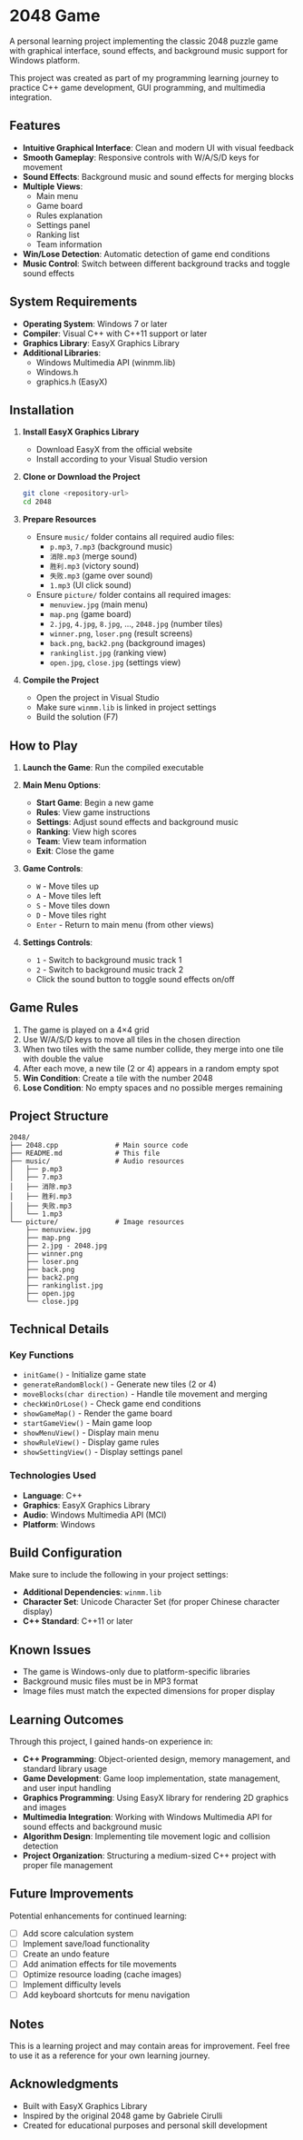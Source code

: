 # 2048 Game

A personal learning project implementing the classic 2048 puzzle game with graphical interface, sound effects, and background music support for Windows platform.

This project was created as part of my programming learning journey to practice C++ game development, GUI programming, and multimedia integration.

## Features

- **Intuitive Graphical Interface**: Clean and modern UI with visual feedback
- **Smooth Gameplay**: Responsive controls with W/A/S/D keys for movement
- **Sound Effects**: Background music and sound effects for merging blocks
- **Multiple Views**: 
  - Main menu
  - Game board
  - Rules explanation
  - Settings panel
  - Ranking list
  - Team information
- **Win/Lose Detection**: Automatic detection of game end conditions
- **Music Control**: Switch between different background tracks and toggle sound effects

## System Requirements

- **Operating System**: Windows 7 or later
- **Compiler**: Visual C++ with C++11 support or later
- **Graphics Library**: EasyX Graphics Library
- **Additional Libraries**: 
  - Windows Multimedia API (winmm.lib)
  - Windows.h
  - graphics.h (EasyX)

## Installation

1. **Install EasyX Graphics Library**
   - Download EasyX from the official website
   - Install according to your Visual Studio version

2. **Clone or Download the Project**
   ```bash
   git clone <repository-url>
   cd 2048
   ```

3. **Prepare Resources**
   - Ensure `music/` folder contains all required audio files:
     - `p.mp3`, `7.mp3` (background music)
     - `消除.mp3` (merge sound)
     - `胜利.mp3` (victory sound)
     - `失败.mp3` (game over sound)
     - `1.mp3` (UI click sound)
   - Ensure `picture/` folder contains all required images:
     - `menuview.jpg` (main menu)
     - `map.png` (game board)
     - `2.jpg`, `4.jpg`, `8.jpg`, ..., `2048.jpg` (number tiles)
     - `winner.png`, `loser.png` (result screens)
     - `back.png`, `back2.png` (background images)
     - `rankinglist.jpg` (ranking view)
     - `open.jpg`, `close.jpg` (settings view)

4. **Compile the Project**
   - Open the project in Visual Studio
   - Make sure `winmm.lib` is linked in project settings
   - Build the solution (F7)

## How to Play

1. **Launch the Game**: Run the compiled executable
2. **Main Menu Options**:
   - **Start Game**: Begin a new game
   - **Rules**: View game instructions
   - **Settings**: Adjust sound effects and background music
   - **Ranking**: View high scores
   - **Team**: View team information
   - **Exit**: Close the game

3. **Game Controls**:
   - `W` - Move tiles up
   - `A` - Move tiles left
   - `S` - Move tiles down
   - `D` - Move tiles right
   - `Enter` - Return to main menu (from other views)

4. **Settings Controls**:
   - `1` - Switch to background music track 1
   - `2` - Switch to background music track 2
   - Click the sound button to toggle sound effects on/off

## Game Rules

1. The game is played on a 4×4 grid
2. Use W/A/S/D keys to move all tiles in the chosen direction
3. When two tiles with the same number collide, they merge into one tile with double the value
4. After each move, a new tile (2 or 4) appears in a random empty spot
5. **Win Condition**: Create a tile with the number 2048
6. **Lose Condition**: No empty spaces and no possible merges remaining

## Project Structure

```
2048/
├── 2048.cpp              # Main source code
├── README.md             # This file
├── music/                # Audio resources
│   ├── p.mp3
│   ├── 7.mp3
│   ├── 消除.mp3
│   ├── 胜利.mp3
│   ├── 失败.mp3
│   └── 1.mp3
└── picture/              # Image resources
    ├── menuview.jpg
    ├── map.png
    ├── 2.jpg - 2048.jpg
    ├── winner.png
    ├── loser.png
    ├── back.png
    ├── back2.png
    ├── rankinglist.jpg
    ├── open.jpg
    └── close.jpg
```

## Technical Details

### Key Functions

- `initGame()` - Initialize game state
- `generateRandomBlock()` - Generate new tiles (2 or 4)
- `moveBlocks(char direction)` - Handle tile movement and merging
- `checkWinOrLose()` - Check game end conditions
- `showGameMap()` - Render the game board
- `startGameView()` - Main game loop
- `showMenuView()` - Display main menu
- `showRuleView()` - Display game rules
- `showSettingView()` - Display settings panel

### Technologies Used

- **Language**: C++
- **Graphics**: EasyX Graphics Library
- **Audio**: Windows Multimedia API (MCI)
- **Platform**: Windows

## Build Configuration

Make sure to include the following in your project settings:

- **Additional Dependencies**: `winmm.lib`
- **Character Set**: Unicode Character Set (for proper Chinese character display)
- **C++ Standard**: C++11 or later

## Known Issues

- The game is Windows-only due to platform-specific libraries
- Background music files must be in MP3 format
- Image files must match the expected dimensions for proper display

## Learning Outcomes

Through this project, I gained hands-on experience in:

- **C++ Programming**: Object-oriented design, memory management, and standard library usage
- **Game Development**: Game loop implementation, state management, and user input handling
- **Graphics Programming**: Using EasyX library for rendering 2D graphics and images
- **Multimedia Integration**: Working with Windows Multimedia API for sound effects and background music
- **Algorithm Design**: Implementing tile movement logic and collision detection
- **Project Organization**: Structuring a medium-sized C++ project with proper file management

## Future Improvements

Potential enhancements for continued learning:

- [ ] Add score calculation system
- [ ] Implement save/load functionality
- [ ] Create an undo feature
- [ ] Add animation effects for tile movements
- [ ] Optimize resource loading (cache images)
- [ ] Implement difficulty levels
- [ ] Add keyboard shortcuts for menu navigation

## Notes

This is a learning project and may contain areas for improvement. Feel free to use it as a reference for your own learning journey.

## Acknowledgments

- Built with EasyX Graphics Library
- Inspired by the original 2048 game by Gabriele Cirulli
- Created for educational purposes and personal skill development

